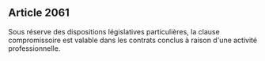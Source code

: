 Article 2061
----
Sous réserve des dispositions législatives particulières, la clause
compromissoire est valable dans les contrats conclus à raison d'une activité
professionnelle.
